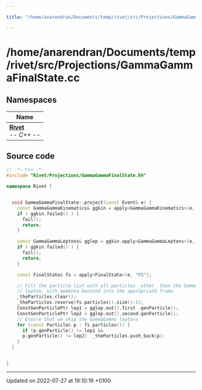 ```yaml
---

title: "/home/anarendran/Documents/temp/rivet/src/Projections/GammaGammaFinalState.cc"

---
```


# /home/anarendran/Documents/temp/rivet/src/Projections/GammaGammaFinalState.cc



## Namespaces

| Name           |
| -------------- |
| **[Rivet](http://example.org/namespaces/namespacerivet/)** <br>-*- C++ -*-  |




## Source code

```cpp
// -*- C++ -*-
#include "Rivet/Projections/GammaGammaFinalState.hh"

namespace Rivet {


  void GammaGammaFinalState::project(const Event& e) {
    const GammaGammaKinematics& ggkin = apply<GammaGammaKinematics>(e, "Kinematics");
    if ( ggkin.failed() ) {
      fail();
      return;
    }

    const GammaGammaLeptons& gglep = ggkin.apply<GammaGammaLeptons>(e, "Lepton");
    if ( ggkin.failed() ) {
      fail();
      return;
    }

    const FinalState& fs = apply<FinalState>(e, "FS");

    // Fill the particle list with all particles _other_ than the GammaGamma scattered
    // lepton, with momenta boosted into the appropriate frame.
    _theParticles.clear();
    _theParticles.reserve(fs.particles().size()-1);
    ConstGenParticlePtr lep1 = gglep.out().first .genParticle();
    ConstGenParticlePtr lep2 = gglep.out().second.genParticle();
    // Ensure that we skip the GammaGamma leptons
    for (const Particle& p : fs.particles()) { 
      if (p.genParticle() != lep1 &&
      p.genParticle() != lep2)  _theParticles.push_back(p);
    }
  }


}
```


-------------------------------

Updated on 2022-07-27 at 19:10:16 +0100
